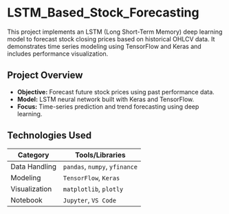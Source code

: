 # LSTM_Based_Stock_Forecasting
This project implements an LSTM (Long Short-Term Memory) deep learning model to forecast stock closing prices based on historical OHLCV data. It demonstrates time series modeling using TensorFlow and Keras and includes performance visualization.

## Project Overview

- **Objective:** Forecast future stock prices using past performance data.
- **Model:** LSTM neural network built with Keras and TensorFlow.
- **Focus:** Time-series prediction and trend forecasting using deep learning.

## Technologies Used

| Category        | Tools/Libraries              |
|----------------|------------------------------|
| Data Handling   | `pandas`, `numpy`, `yfinance` |
| Modeling        | `TensorFlow`, `Keras`         |
| Visualization   | `matplotlib`, `plotly`        |
| Notebook        | `Jupyter`, `VS Code`          |
